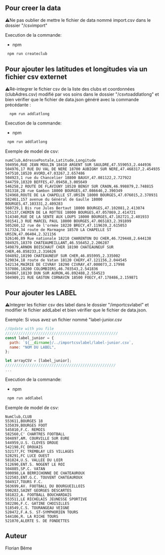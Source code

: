 ## Pour creer la data

⚠️Ne pas oublier de mettre le fichier de data nommé import.csv dans le dossier "/csvimport"

Execution de la commande:

- npm

```sh
 npm run createclub
```

## Pour ajouter les latitudes et longitudes via un fichier csv externet

⚠️Ré-integrer le fichier csv de la liste des clubs et coordonnées (clubAdres.csv) modifié par vos soins dans le dossier "/csvtoaddlatlong" et
bien vérifier que le fichier de data.json généré avec la commande précédante :

```sh
  npm run addlatlong
```

Execution de la commande:

- npm

```sh
 npm run addlatlong
```


Exemple de model de csv:
```csv
numClub,AdressePostale,Latitude,Longitude
504956,RUE JEAN MOULIN 18410 ARGENT SUR SAULDRE,47.559053,2.444936
504976,17 RUE DU VAL DE NERE 18700 AUBIGNY SUR NERE,47.468317,2.454935
547510,18520 AVORD,47.03267,2.657486
504923,1 rue du Chancelier 18800 BAUGY,47.081122,2.727922
544759,18320 BEFFES,47.09458,3.005649
546258,2 ROUTE DE FLAVIGNY 18520 BENGY SUR CRAON,46.998879,2.748815
581318,28 rue Gambon 18000 BOURGES,47.086646,2.390349
524968,ROUTE DE LA CHAPELLE ST.URSIN 18000 BOURGES,47.076015,2.370931
582461,157 avenue du Général de Gaulle 18000 BOURGES,47.103331,2.409283
560729,1 Bis rue Jules Bertaut 18000 BOURGES,47.102081,2.413074
525137,CHEMIN DE LA ROTTEE 18000 BOURGES,47.057869,2.414721
514340,RUE DE LA SENTE AUX LOUPS 18000 BOURGES,47.102721,2.401933
501541,3 RUE MARCEL PAUL 18000 BOURGES,47.065183,2.391899
505260,12 rue de l'ormée 18220 BRECY,47.119639,2.615053
517324,34 route de Marmagne 18570 LA CHAPELLE ST URSIN,47.06404,2.321156
526146,89 Rue nationale 18210 CHARENTON DU CHER,46.729448,2.644138
504925,18370 CHATEAUMEILLANT,46.556452,2.206287
549879,ARNON BOISCHAUT CHER 18190 CHATEAUNEUF SUR CHER,46.858233,2.316626
504892,18190 CHATEAUNEUF SUR CHER,46.855995,2.335002
529034,18 route de Vatan 18120 CHERY,47.121156,2.044545
542134,MAIRIE DE CIVRAY 18290 CIVRAY,47.000073,2.17998
537086,18200 COLOMBIERS,46.703543,2.541836
504867,18130 DUN SUR AURON,46.892488,2.554523
504909,21 RUE GASTON CORNAVIN 18500 FOECY,47.178486,2.159871
```

## Pour ajouter les LABEL

⚠️Integrer les fichier csv des label dans le dossier "/importcsvlabel" et modifier le fichier addLabel et bien vérifier que le fichier de data.json.

Exemple:
Si vous avez un fichier nommé "label-junior.csv

```js
//Update with you file
///////////////////////////////////////////////////
const label_junior = {
  path: `${__dirname}/../importcsvlabel/label-junior.csv`,
  name: "NOM DU LABEL",
};

let arrayCSV = [label_junior];
//////////////////////////////////////////////////
...
```

Execution de la commande:

- npm

```sh
 npm run addlabel
```

Exemple de model de csv:
```csv
NumClub,CLUB
553611,BOURGES 18
535039,BOURGES FOOT
545810,F.C. REMOIS
582560,C' CHARTRES FOOTBALL
504897,AM. COURVILLE SUR EURE
544959,U.S. CLOYES DROUE
542198,FC DROUAIS
532177,FC TREMBLAY LES VILLAGES
528291,FC LUCE OUEST
581824,U.S. VALLEE DU LOIR
512690,ENT.S. NOGENT LE ROI
504885,SP.C. VATAN
500098,LA BERRICHONNE DE CHATEAUROUX
522503,ENT.G.C. TOUVENT CHATEAUROUX
504917,TOURS F.C.
563699,AV. FOOTBALL DU BOURGUEILLOIS
590283,SAINT GEORGES DESCARTES
581822,A. FOOTBALL BOUCHARDAIS
553511,LE RICHELAIS JEUNESSE SPORTIVE
582286,F.C. GATINE CHOISILLES
518549,C.S. TOURANGEAU VEIGNE
520472,F.A.S. ST-SYMPHORIEN TOURS
544106,R. LA RICHE TOURS
521070,ALERTE S. DE FONDETTES
```

## Auteur

Florian Bême
